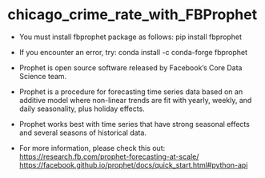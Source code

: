 # chicago_crime_rate_with_FBProphet

- You must install fbprophet package as follows: 
     pip install fbprophet
     
- If you encounter an error, try: 
    conda install -c conda-forge fbprophet

- Prophet is open source software released by Facebook’s Core Data Science team.

- Prophet is a procedure for forecasting time series data based on an additive model where non-linear trends are fit with yearly, weekly, and daily seasonality, plus holiday effects. 

- Prophet works best with time series that have strong seasonal effects and several seasons of historical data. 

- For more information, please check this out: https://research.fb.com/prophet-forecasting-at-scale/
https://facebook.github.io/prophet/docs/quick_start.html#python-api
